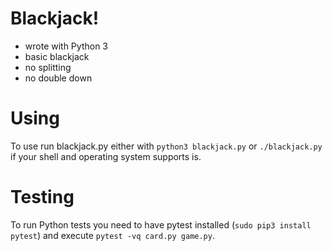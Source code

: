 # Blackjack!

* wrote with Python 3
* basic blackjack
* no splitting
* no double down

# Using

To use run blackjack.py either with `python3 blackjack.py` or `./blackjack.py` if your shell and operating system supports is.

# Testing

To run Python tests you need to have pytest installed (`sudo pip3 install pytest`) and execute `pytest -vq card.py game.py`.

